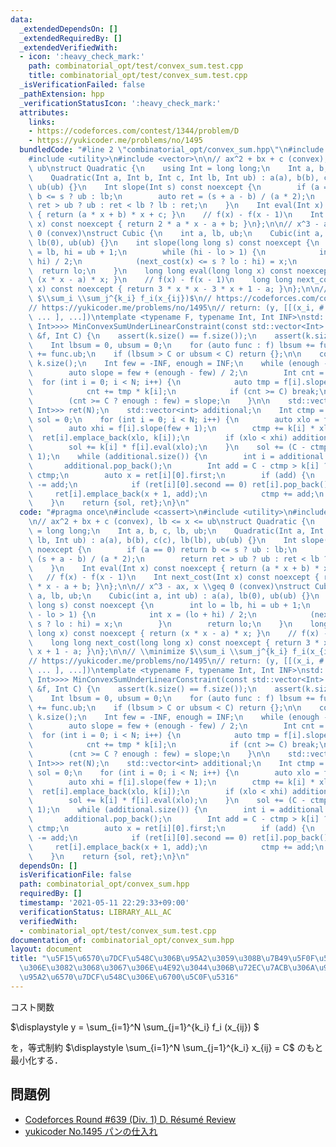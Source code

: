 ```yaml
---
data:
  _extendedDependsOn: []
  _extendedRequiredBy: []
  _extendedVerifiedWith:
  - icon: ':heavy_check_mark:'
    path: combinatorial_opt/test/convex_sum.test.cpp
    title: combinatorial_opt/test/convex_sum.test.cpp
  _isVerificationFailed: false
  _pathExtension: hpp
  _verificationStatusIcon: ':heavy_check_mark:'
  attributes:
    links:
    - https://codeforces.com/contest/1344/problem/D
    - https://yukicoder.me/problems/no/1495
  bundledCode: "#line 2 \"combinatorial_opt/convex_sum.hpp\"\n#include <cassert>\n\
    #include <utility>\n#include <vector>\n\n// ax^2 + bx + c (convex), lb <= x <=\
    \ ub\nstruct Quadratic {\n    using Int = long long;\n    Int a, b, c, lb, ub;\n\
    \    Quadratic(Int a, Int b, Int c, Int lb, Int ub) : a(a), b(b), c(c), lb(lb),\
    \ ub(ub) {}\n    Int slope(Int s) const noexcept {\n        if (a == 0) return\
    \ b <= s ? ub : lb;\n        auto ret = (s + a - b) / (a * 2);\n        return\
    \ ret > ub ? ub : ret < lb ? lb : ret;\n    }\n    Int eval(Int x) const noexcept\
    \ { return (a * x + b) * x + c; }\n    // f(x) - f(x - 1)\n    Int next_cost(Int\
    \ x) const noexcept { return 2 * a * x - a + b; }\n};\n\n// x^3 - ax, x \\geq\
    \ 0 (convex)\nstruct Cubic {\n    int a, lb, ub;\n    Cubic(int a, int ub) : a(a),\
    \ lb(0), ub(ub) {}\n    int slope(long long s) const noexcept {\n        int lo\
    \ = lb, hi = ub + 1;\n        while (hi - lo > 1) {\n            int x = (lo +\
    \ hi) / 2;\n            (next_cost(x) <= s ? lo : hi) = x;\n        }\n      \
    \  return lo;\n    }\n    long long eval(long long x) const noexcept { return\
    \ (x * x - a) * x; }\n    // f(x) - f(x - 1)\n    long long next_cost(long long\
    \ x) const noexcept { return 3 * x * x - 3 * x + 1 - a; }\n};\n\n// \\minimize\
    \ $\\sum_i \\sum_j^{k_i} f_i(x_{ij})$\n// https://codeforces.com/contest/1344/problem/D\n\
    // https://yukicoder.me/problems/no/1495\n// return: (y, [[(x_i, # of such x_i),\
    \ ... ], ...])\ntemplate <typename F, typename Int, Int INF>\nstd::pair<Int, std::vector<std::vector<std::pair<Int,\
    \ Int>>>> MinConvexSumUnderLinearConstraint(const std::vector<Int> &k, const std::vector<F>\
    \ &f, Int C) {\n    assert(k.size() == f.size());\n    assert(k.size() > 0);\n\
    \    Int lbsum = 0, ubsum = 0;\n    for (auto func : f) lbsum += func.lb, ubsum\
    \ += func.ub;\n    if (lbsum > C or ubsum < C) return {};\n\n    const int N =\
    \ k.size();\n    Int few = -INF, enough = INF;\n    while (enough - few > 1) {\n\
    \        auto slope = few + (enough - few) / 2;\n        Int cnt = 0;\n      \
    \  for (int i = 0; i < N; i++) {\n            auto tmp = f[i].slope(slope);\n\
    \            cnt += tmp * k[i];\n            if (cnt >= C) break;\n        }\n\
    \        (cnt >= C ? enough : few) = slope;\n    }\n\n    std::vector<std::vector<std::pair<Int,\
    \ Int>>> ret(N);\n    std::vector<int> additional;\n    Int ctmp = 0;\n    Int\
    \ sol = 0;\n    for (int i = 0; i < N; i++) {\n        auto xlo = f[i].slope(few);\n\
    \        auto xhi = f[i].slope(few + 1);\n        ctmp += k[i] * xlo;\n      \
    \  ret[i].emplace_back(xlo, k[i]);\n        if (xlo < xhi) additional.push_back(i);\n\
    \        sol += k[i] * f[i].eval(xlo);\n    }\n    sol += (C - ctmp) * (few +\
    \ 1);\n    while (additional.size()) {\n        int i = additional.back();\n \
    \       additional.pop_back();\n        Int add = C - ctmp > k[i] ? k[i] : C -\
    \ ctmp;\n        auto x = ret[i][0].first;\n        if (add) {\n            ret[i][0].second\
    \ -= add;\n            if (ret[i][0].second == 0) ret[i].pop_back();\n       \
    \     ret[i].emplace_back(x + 1, add);\n            ctmp += add;\n        }\n\
    \    }\n    return {sol, ret};\n}\n"
  code: "#pragma once\n#include <cassert>\n#include <utility>\n#include <vector>\n\
    \n// ax^2 + bx + c (convex), lb <= x <= ub\nstruct Quadratic {\n    using Int\
    \ = long long;\n    Int a, b, c, lb, ub;\n    Quadratic(Int a, Int b, Int c, Int\
    \ lb, Int ub) : a(a), b(b), c(c), lb(lb), ub(ub) {}\n    Int slope(Int s) const\
    \ noexcept {\n        if (a == 0) return b <= s ? ub : lb;\n        auto ret =\
    \ (s + a - b) / (a * 2);\n        return ret > ub ? ub : ret < lb ? lb : ret;\n\
    \    }\n    Int eval(Int x) const noexcept { return (a * x + b) * x + c; }\n \
    \   // f(x) - f(x - 1)\n    Int next_cost(Int x) const noexcept { return 2 * a\
    \ * x - a + b; }\n};\n\n// x^3 - ax, x \\geq 0 (convex)\nstruct Cubic {\n    int\
    \ a, lb, ub;\n    Cubic(int a, int ub) : a(a), lb(0), ub(ub) {}\n    int slope(long\
    \ long s) const noexcept {\n        int lo = lb, hi = ub + 1;\n        while (hi\
    \ - lo > 1) {\n            int x = (lo + hi) / 2;\n            (next_cost(x) <=\
    \ s ? lo : hi) = x;\n        }\n        return lo;\n    }\n    long long eval(long\
    \ long x) const noexcept { return (x * x - a) * x; }\n    // f(x) - f(x - 1)\n\
    \    long long next_cost(long long x) const noexcept { return 3 * x * x - 3 *\
    \ x + 1 - a; }\n};\n\n// \\minimize $\\sum_i \\sum_j^{k_i} f_i(x_{ij})$\n// https://codeforces.com/contest/1344/problem/D\n\
    // https://yukicoder.me/problems/no/1495\n// return: (y, [[(x_i, # of such x_i),\
    \ ... ], ...])\ntemplate <typename F, typename Int, Int INF>\nstd::pair<Int, std::vector<std::vector<std::pair<Int,\
    \ Int>>>> MinConvexSumUnderLinearConstraint(const std::vector<Int> &k, const std::vector<F>\
    \ &f, Int C) {\n    assert(k.size() == f.size());\n    assert(k.size() > 0);\n\
    \    Int lbsum = 0, ubsum = 0;\n    for (auto func : f) lbsum += func.lb, ubsum\
    \ += func.ub;\n    if (lbsum > C or ubsum < C) return {};\n\n    const int N =\
    \ k.size();\n    Int few = -INF, enough = INF;\n    while (enough - few > 1) {\n\
    \        auto slope = few + (enough - few) / 2;\n        Int cnt = 0;\n      \
    \  for (int i = 0; i < N; i++) {\n            auto tmp = f[i].slope(slope);\n\
    \            cnt += tmp * k[i];\n            if (cnt >= C) break;\n        }\n\
    \        (cnt >= C ? enough : few) = slope;\n    }\n\n    std::vector<std::vector<std::pair<Int,\
    \ Int>>> ret(N);\n    std::vector<int> additional;\n    Int ctmp = 0;\n    Int\
    \ sol = 0;\n    for (int i = 0; i < N; i++) {\n        auto xlo = f[i].slope(few);\n\
    \        auto xhi = f[i].slope(few + 1);\n        ctmp += k[i] * xlo;\n      \
    \  ret[i].emplace_back(xlo, k[i]);\n        if (xlo < xhi) additional.push_back(i);\n\
    \        sol += k[i] * f[i].eval(xlo);\n    }\n    sol += (C - ctmp) * (few +\
    \ 1);\n    while (additional.size()) {\n        int i = additional.back();\n \
    \       additional.pop_back();\n        Int add = C - ctmp > k[i] ? k[i] : C -\
    \ ctmp;\n        auto x = ret[i][0].first;\n        if (add) {\n            ret[i][0].second\
    \ -= add;\n            if (ret[i][0].second == 0) ret[i].pop_back();\n       \
    \     ret[i].emplace_back(x + 1, add);\n            ctmp += add;\n        }\n\
    \    }\n    return {sol, ret};\n}\n"
  dependsOn: []
  isVerificationFile: false
  path: combinatorial_opt/convex_sum.hpp
  requiredBy: []
  timestamp: '2021-05-11 22:29:33+09:00'
  verificationStatus: LIBRARY_ALL_AC
  verifiedWith:
  - combinatorial_opt/test/convex_sum.test.cpp
documentation_of: combinatorial_opt/convex_sum.hpp
layout: document
title: "\u5F15\u6570\u7DCF\u548C\u306B\u95A2\u3059\u308B\u7B49\u5F0F\u5236\u7D04\u4E0B\
  \u306E\u3082\u3068\u3067\u306E\u4E92\u3044\u306B\u72EC\u7ACB\u306A\u96E2\u6563\u51F8\
  \u95A2\u6570\u7DCF\u548C\u306E\u6700\u5C0F\u5316"
---
```


コスト関数

$\displaystyle
y = \sum_{i=1}^N \sum_{j=1}^{k_i} f_i (x_{ij})
$

を，等式制約 $\displaystyle \sum_{i=1}^N \sum_{j=1}^{k_i} x_{ij} = C$ のもと最小化する．

## 問題例

- [Codeforces Round #639 (Div. 1) D. Résumé Review](https://codeforces.com/contest/1344/problem/D)
- [yukicoder No.1495 パンの仕入れ](https://yukicoder.me/problems/no/1495)
